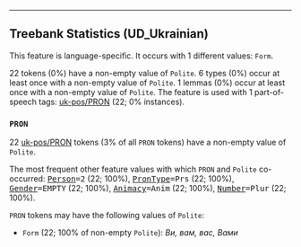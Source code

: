 

--------------------------------------------------------------------------------

## Treebank Statistics (UD_Ukrainian)

This feature is language-specific.
It occurs with 1 different values: `Form`.

22 tokens (0%) have a non-empty value of `Polite`.
6 types (0%) occur at least once with a non-empty value of `Polite`.
1 lemmas (0%) occur at least once with a non-empty value of `Polite`.
The feature is used with 1 part-of-speech tags: [uk-pos/PRON]() (22; 0% instances).

### `PRON`

22 [uk-pos/PRON]() tokens (3% of all `PRON` tokens) have a non-empty value of `Polite`.

The most frequent other feature values with which `PRON` and `Polite` co-occurred: <tt><a href="Person.html">Person</a>=2</tt> (22; 100%), <tt><a href="PronType.html">PronType</a>=Prs</tt> (22; 100%), <tt><a href="Gender.html">Gender</a>=EMPTY</tt> (22; 100%), <tt><a href="Animacy.html">Animacy</a>=Anim</tt> (22; 100%), <tt><a href="Number.html">Number</a>=Plur</tt> (22; 100%).

`PRON` tokens may have the following values of `Polite`:

* `Form` (22; 100% of non-empty `Polite`): <em>Ви, вам, вас, Вами</em>

